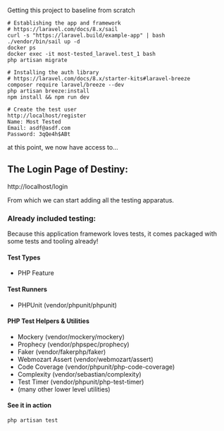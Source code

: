 Getting this project to baseline from scratch
```
# Establishing the app and framework
# https://laravel.com/docs/8.x/sail
curl -s "https://laravel.build/example-app" | bash
./vendor/bin/sail up -d
docker ps
docker exec -it most-tested_laravel.test_1 bash
php artisan migrate

# Installing the auth library
# https://laravel.com/docs/8.x/starter-kits#laravel-breeze
composer require laravel/breeze --dev
php artisan breeze:install
npm install && npm run dev

# Create the test user
http://localhost/register
Name: Most Tested
Email: asdf@asdf.com
Password: 3qQe4h$ABt
```
at this point, we now have access to...
## The Login Page of Destiny:
http://localhost/login

From which we can start adding all the testing apparatus.

### Already included testing:
Because this application framework loves tests, it comes packaged with some
tests and tooling already!

#### Test Types
* PHP Feature

#### Test Runners
* PHPUnit (vendor/phpunit/phpunit)

#### PHP Test Helpers & Utilities
* Mockery (vendor/mockery/mockery)
* Prophecy (vendor/phpspec/prophecy)
* Faker (vendor/fakerphp/faker)
* Webmozart Assert (vendor/webmozart/assert)
* Code Coverage (vendor/phpunit/php-code-coverage)
* Complexity (vendor/sebastian/complexity)
* Test Timer (vendor/phpunit/php-test-timer)
* (many other lower level utilities)

#### See it in action
`php artisan test`

